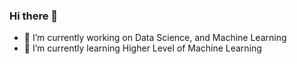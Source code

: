 ### Hi there 👋

- 🔭 I’m currently working on Data Science, and Machine Learning
- 🌱 I’m currently learning Higher Level of Machine Learning
